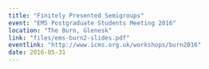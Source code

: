 ```yaml
---
title: "Finitely Presented Semigroups"
event: "EMS Postgraduate Students Meeting 2016"
location: "The Burn, Glenesk"
link: "files/ems-burn2-slides.pdf"
eventlink: "http://www.icms.org.uk/workshops/burn2016"
date: 2016-05-31
---
```

